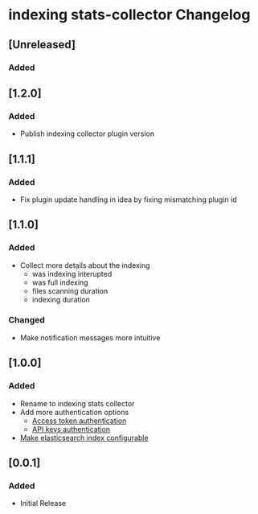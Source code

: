 <!-- Keep a Changelog guide -> https://keepachangelog.com -->

# indexing stats-collector Changelog

## [Unreleased]
### Added

## [1.2.0]
### Added
- Publish indexing collector plugin version

## [1.1.1]
### Added
- Fix plugin update handling in idea by fixing mismatching plugin id

## [1.1.0]
### Added
- Collect more details about the indexing
  - was indexing interupted
  - was full indexing
  - files scanning duration
  - indexing duration

### Changed
- Make notification messages more intuitive

## [1.0.0]
### Added
- Rename to indexing stats collector
- Add more authentication options
  - [Access token authentication](https://github.com/breskeby/indexing-stats-collector/issues/3)
  - [API keys authentication](https://github.com/breskeby/indexing-stats-collector/issues/2)
- [Make elasticsearch index configurable](https://github.com/breskeby/indexing-stats-collector/issues/5)

## [0.0.1]
### Added
- Initial Release
